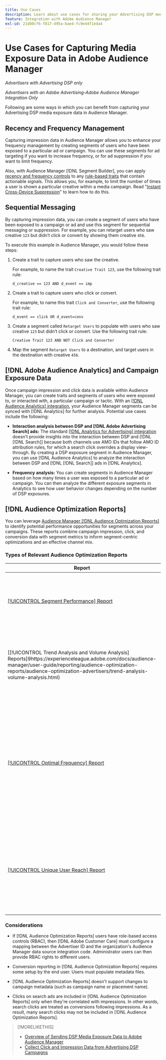```yaml
---
title: Use Cases
description: Learn about use cases for sharing your Advertising DSP media data with Audience Manager
feature: Integration with Adobe Audience Manager
exl-id: 21d80cf6-f817-495a-bae4-fc9e44f1eda4
---
```

# Use Cases for Capturing Media Exposure Data in Adobe Audience Manager

*Advertisers with Advertising DSP only*

*Advertisers with an Adobe Advertising-Adobe Audience Manager Integration Only*

Following are some ways in which you can benefit from capturing your Advertising DSP media exposure data <!-- ad impression data? --> in Audience Manager.

## Recency and Frequency Management

Capturing impression data in Audience Manager allows you to enhance your frequency management by creating segments of users who have been exposed to a particular ad or campaign. You can use these segments for ad targeting if you want to increase frequency, or for ad suppression if you want to limit frequency.

Also, with Audience Manager [!DNL Segment Builder], you can apply [recency and frequency controls](https://experienceleague.adobe.com/docs/audience-manager/user-guide/features/segments/recency-and-frequency.html) to any [rule-based traits](https://experienceleague.adobe.com/docs/audience-manager/user-guide/features/traits/trait-builder/create-onboarded-rule-based-traits.html) that contain actionable signals. This allows you, for example, to limit the number of times a user is shown a particular creative within a media campaign. Read "[Instant Cross-Device Suppression](https://experienceleague.adobe.com/docs/audience-manager/user-guide/features/profile-merge-rules/instant-cross-device-suppression.html)" to learn how to do this.<!-- The AM pulled this paragraph verbatim from AEM doc; I change only a word or two. -->

## Sequential Messaging

By capturing impression data, you can create a segment of users who have been exposed to a campaign or ad and use this segment for sequential messaging or suppression. For example, you can retarget users who saw creative `123` but didn’t click or convert by showing them creative `456`.

To execute this example in Audience Manager, you would follow these steps:<!-- The AM pulled this example/procedure verbatim from AEM doc; I changed only a word or two. -->

1. Create a trait to capture users who saw the creative.

     For example, to name the trait `Creative Trait 123`, use the following trait rule:

     `d_creative == 123 AND d_event == imp`

1. Create a trait to capture users who click or convert.

     For example, to name this trait `Click and Converter`, use the following trait rule:

     `d_event == click OR d_event=conv`

1. Create a segment called `Retarget Users` to populate with users who saw creative `123` but didn’t click or convert. Use the following trait rule:

     `Creative Trait 123 AND NOT Click and Converter`

1. Map the segment `Retarget Users` to a destination, and target users in the destination with creative `456`.

## [!DNL Adobe Audience Analytics] and Campaign Exposure Data

Once campaign impression and click data is available within Audience Manager, you can create traits and segments of users who were exposed to, or interacted with, a particular campaign or tactic. With an [[!DNL Audience Analytics] integration](https://experienceleague.adobe.com/docs/analytics/integration/audience-analytics/mc-audiences-aam.html), your Audience Manager segments can be synced with [!DNL Analytics] for further analysis. Potential use cases include the following:

* **Interaction analysis between DSP and [!DNL Adobe Advertising Search] ads:** The standard [[!DNL Analytics for Advertising] integration](/help/integrations/analytics/overview.md) doesn't provide insights into the interaction between DSP and [!DNL [!DNL Search]] because both channels use AMO IDs that follow AMO ID attribution rules, for which a search click overrides a display view-through. By creating a DSP exposure segment in Audience Manager, you can use [!DNL Audience Analytics] to analyze the interaction between DSP and [!DNL [!DNL Search]] ads in [!DNL Analytics].

* **Frequency analysis:** You can create segments in Audience Manager based on how many times a user was exposed to a particular ad or campaign. You can then analyze the different exposure segments in Analytics to see how user behavior changes depending on the number of DSP exposures.

## [!DNL Audience Optimization Reports]

You can leverage [Audience Manager [!DNL Audience Optimization Reports]](https://experienceleague.adobe.com/docs/audience-manager/user-guide/reporting/audience-optimization-reports/audience-optimization-reports.html) to identify potential performance opportunities for segments across your campaigns. These reports combine campaign impression, click, and conversion data with segment metrics to inform segment-centric optimizations and an effective channel mix.

### Types of Relevant Audience Optimization Reports

| Report | Description |
| ------ | ----------- |
| [[!UICONTROL Segment Performance] Report](https://experienceleague.adobe.com/docs/audience-manager/user-guide/reporting/audience-optimization-reports/audience-optimization-advertisers/segment-performance.html)| Compares mapped and unmapped segments by impressions and conversion rates. |
| [[!UICONTROL Trend Analysis and Volume Analysis] Reports]9https://experienceleague.adobe.com/docs/audience-manager/user-guide/reporting/audience-optimization-reports/audience-optimization-advertisers/trend-analysis-volume-analysis.html) | Return data on impressions, click-through rates, and conversions for a broad range of advertising dimensions. |
| [[!UICONTROL Optimal Frequency] Report](https://experienceleague.adobe.com/docs/audience-manager/user-guide/reporting/audience-optimization-reports/audience-optimization-advertisers/optimal-frequency.html) | Helps you discover the optimal balance between the number of served impressions and conversions. It allows you to adjust the number of impressions to display before starting to see diminishing returns. |
| [[!UICONTROL Unique User Reach] Report](https://experienceleague.adobe.com/docs/audience-manager/user-guide/reporting/audience-optimization-reports/audience-optimization-advertisers/unique-user-reach.html) | A bubble chart, in which each bubble is sized in direct proportion to the number of unique users for your selected dimension. |

### Considerations

* If [!DNL Audience Optimization Reports] users have role-based access controls (RBAC), then [!DNL Adobe Customer Care] must configure a mapping between the Advertiser ID and the organization's Audience Manager data source integration code. Administrator users can then provide RBAC rights to different users.

* Conversion reporting in [!DNL Audience Optimization Reports] requires some setup by the end user. Users must populate metadata files.

* [!DNL Audience Optimization Reports] doesn't support changes to campaign metadata (such as campaign name or placement name).

* Clicks on search ads are included in [!DNL Audience Optimization Reports] only when they're correlated with impressions. In other words, search clicks are treated as conversions following impressions. As a result, many search clicks may not be included in [!DNL Audience Optimization Reports].

>[!MORELIKETHIS]
>
>* [Overview of Sending DSP Media Exposure Data to Adobe Audience Manager](overview.md)
>* [Collect Click and Impression Data from Advertising DSP Campaigns](collect.md)
